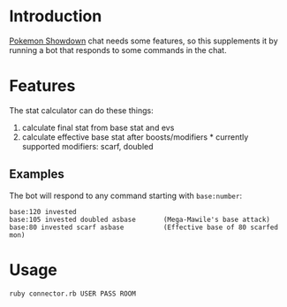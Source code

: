 # Introduction

[Pokemon Showdown][0] chat needs some features, so this supplements it by running a bot that responds to some commands in the chat.

  [0]: http://pokemonshowdown.com

# Features

The stat calculator can do these things:
  1. calculate final stat from base stat and evs
  2. calculate effective base stat after boosts/modifiers
    * currently supported modifiers: scarf, doubled

## Examples

The bot will respond to any command starting with `base:number`: 

    base:120 invested 
    base:105 invested doubled asbase       (Mega-Mawile's base attack)
    base:80 invested scarf asbase          (Effective base of 80 scarfed mon)



# Usage

    ruby connector.rb USER PASS ROOM



